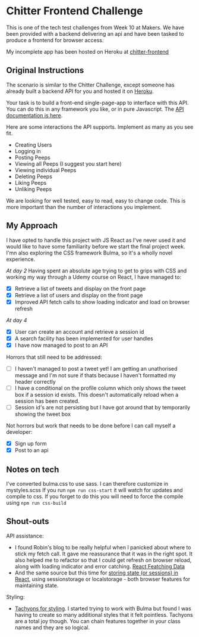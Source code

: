 Chitter Frontend Challenge
====

This is one of the tech test challenges from Week 10 at Makers. We have been provided with a backend delivering an api and have been tasked to produce a frontend for browser access.

My incomplete app has been hosted on Heroku at [chitter-frontend](https://chitter-frontend.herokuapp.com/)

Original Instructions
----
The scenario is similar to the Chitter Challenge, except someone has already built a backend API for you and hosted it on [Heroku](https://chitter-backend-api.herokuapp.com/).

Your task is to build a front-end single-page-app to interface with this API. You can do this in any framework you like, or in pure Javascript. The [API documentation is here](https://github.com/makersacademy/chitter_api_backend).

Here are some interactions the API supports. Implement as many as you see fit.

- Creating Users  
- Logging in  
- Posting Peeps  
- Viewing all Peeps (I suggest you start here)  
- Viewing individual Peeps  
- Deleting Peeps  
- Liking Peeps  
- Unliking Peeps  

We are looking for well tested, easy to read, easy to change code. This is more important than the number of interactions you implement.

My Approach
---
I have opted to handle this project with JS React as I've never used it and would like to have some familiarity before we start the final project week. I'mn also exploring the CSS framework Bulma, so it's a wholly novel experience.

*At day 2*
Having spent an absolute age trying to get to grips with CSS and working my way through a Udemy course on React, I have managed to:
- [x] Retrieve a list of tweets and display on the front page
- [x] Retrieve a list of users and display on the front page
- [x] Improved API fetch calls to show loading indicator and load on browser refresh

*At day 4*
- [x] User can create an account and retrieve a session id
- [x] A search facility has been implemented for user handles
- [x] I have now managed to post to an API

Horrors that still need to be addressed:
- [ ] I haven't managed to post a tweet yet! I am getting an unathorised message and I'm not sure if thats because I haven't formatted my header correctly
- [ ] I have a conditional on the profile column which only shows the tweet box if a session id exists. This doesn't automatically reload when a session has been created.
- [ ] Session id's are not persisting but I have got around that by temporarily showing the tweet box

Not horrors but work that needs to be done before I can call myself a developer:
- [x] Sign up form
- [x] Post to an api

Notes on tech
---
I've converted bulma.css to use sass. I can therefore customize in mystyles.scss
If you run `npm run css-start` it will watch for updates and compile to css.
If you forget to do this you will need to force the compile using `npm run css-build`

Shout-outs
---
API assistance:  
- I found Robin's blog to be really helpful when I panicked about where to stick my fetch call. It gave me reassurance that it was in the right spot. It also helped me to refactor so that I could get refresh on browser reload, along with loading indicator and error catching. [React Featching Data](https://www.robinwieruch.de/react-fetching-data/)
- And the same source but this time for [storing state (or sessions) in React](https://www.robinwieruch.de/local-storage-react/), using sessionstorage or localstorage - both browser features for maintaining state.

Styling:  
- [Tachyons for styling](https://roperzh.github.io/tachyons-cheatsheet/). I started trying to work with Bulma but found I was having to create so many additional styles that it felt pointless. Tachyons are a total joy though. You can chain features together in your class names and they are so logical.